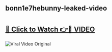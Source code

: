 ## bonn1e7hebunny-leaked-video 

# <h2><a href="http://freeplayer.one?title=bonn1e7hebunny-leaked-video&ref=21J">🔗 Click to Watch 👉🔴 VIDEO</a></h2>

<a href="http://freeplayer.one?title=bonn1e7hebunny-leaked-video&ref=21J" rel="nofollow" data-target="animated-image.originalLink"><img src="https://i.ibb.co.com/xMMVF88/686577567.gif" alt="Viral Video Original" style="max-width: 100%; display: inline-block;" data-target="animated-image.originalImage"></a>

